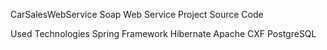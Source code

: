 CarSalesWebService Soap Web Service Project Source Code

Used Technologies
Spring Framework
Hibernate
Apache CXF
PostgreSQL